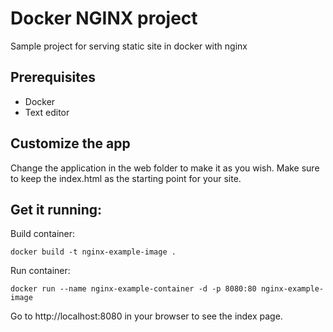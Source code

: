 # Docker NGINX project
Sample project for serving static site in docker with nginx


## Prerequisites
- Docker
- Text editor

## Customize the app
Change the application in the web folder to make it as you wish.
Make sure to keep the index.html as the starting point for your site.


## Get it running:
Build container:

```docker build -t nginx-example-image .```

Run container:

```docker run --name nginx-example-container -d -p 8080:80 nginx-example-image```

Go to http://localhost:8080 in your browser to see the index page.
